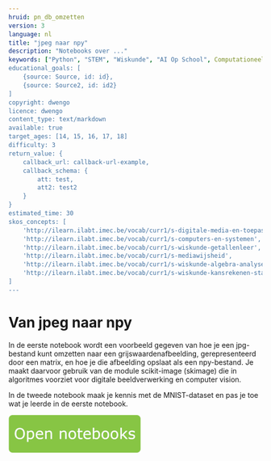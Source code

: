 ```yaml
---
hruid: pn_db_omzetten
version: 3
language: nl
title: "jpeg naar npy"
description: "Notebooks over ..."
keywords: ["Python", "STEM", "Wiskunde", "AI Op School", Computationeel denken"]
educational_goals: [
    {source: Source, id: id}, 
    {source: Source2, id: id2}
]
copyright: dwengo
licence: dwengo
content_type: text/markdown
available: true
target_ages: [14, 15, 16, 17, 18]
difficulty: 3
return_value: {
    callback_url: callback-url-example,
    callback_schema: {
        att: test,
        att2: test2
    }
}
estimated_time: 30
skos_concepts: [
    'http://ilearn.ilabt.imec.be/vocab/curr1/s-digitale-media-en-toepassingen', 
    'http://ilearn.ilabt.imec.be/vocab/curr1/s-computers-en-systemen', 
    'http://ilearn.ilabt.imec.be/vocab/curr1/s-wiskunde-getallenleer', 
    'http://ilearn.ilabt.imec.be/vocab/curr1/s-mediawijsheid', 
    'http://ilearn.ilabt.imec.be/vocab/curr1/s-wiskunde-algebra-analyse', 
    'http://ilearn.ilabt.imec.be/vocab/curr1/s-wiskunde-kansrekenen-statistiek'
]
---
```


# Van jpeg naar npy

In de eerste notebook wordt een voorbeeld gegeven van hoe je een jpg-bestand kunt omzetten naar een grijswaardenafbeelding, gerepresenteerd door een matrix, en hoe je die afbeelding opslaat als een npy-bestand. Je maakt daarvoor gebruik van de module scikit-image (skimage) die in algoritmes voorziet voor digitale beeldverwerking en computer vision. 

In de tweede notebook maak je kennis met de MNIST-dataset en pas je toe wat je leerde in de eerste notebook.

[![](embed/Knop.png "Knop")](https://kiks.ilabt.imec.be/hub/tmplogin?id=1510 "Notebooks jpeg naar npy")
